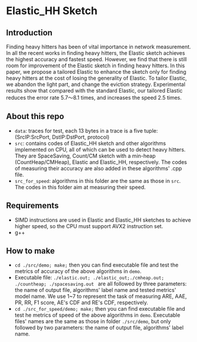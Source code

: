 # Elastic_HH Sketch

## Introduction
Finding heavy hitters has been of vital importance in network measurement. In all the recent works in finding heavy hitters, the Elastic sketch achieves the highest accuracy and fastest speed. However, we find that there is still room for improvement of the Elastic sketch in finding heavy hitters. In this paper, we propose a tailored Elastic to enhance the sketch only for finding heavy hitters at the cost of losing the generality of Elastic. To tailor Elastic, we abandon the light part, and change the eviction strategy.
Experimental results show that compared with the standard Elastic, our tailored Elastic reduces the error rate 5.7～8.1 times, and increases the speed 2.5 times.

## About this repo
- `data`: traces for test, each 13 bytes in a trace is a five tuple: (SrcIP:SrcPort, DstIP:DstPort, protocol)
- `src`: contains codes of Elastic_HH sketch and other algorithms implemented on CPU, all of which can be used to detect heavy hitters. They are  SpaceSaving, Count/CM sketch with a min-heap (CountHeap/CMHeap), Elastic and Elastic_HH, respectively. The codes of measuring their accuracy are also added in these algorithms'  .cpp file.
- `src_for_speed`: algorithms in this folder are the same as those in `src`. The codes in this folder aim at measuring their speed.   

## Requirements
- SIMD instructions are used in Elastic and Elastic_HH sketches to achieve higher speed, so the CPU must support AVX2 instruction set.
- g++

## How to make
- `cd ./src/demo; make;` then you can find executable file and test the metrics of accuracy of the above algorithms in `demo`.
- Executable file: `./elastic.out; ./elastic_out;./cmheap.out; ./countheap; ./spacesaving.out ` are all followed by  three parameters: the name of output file, algorithms' label name and tested metrics' model name. We use 1~7 to represent the task of measuring ARE, AAE, PR, RR, F1 score, AE's CDF and RE's CDF, respectively.  
- `cd ./src_for_speed/demo; make;` then you can find executable file and test he metrics of speed of  the above algorithms in `demo`. Executable files' names are the same as those in folder `./src/demo`, but only followed by two parameters: the name of output file, algorithms' label name.


